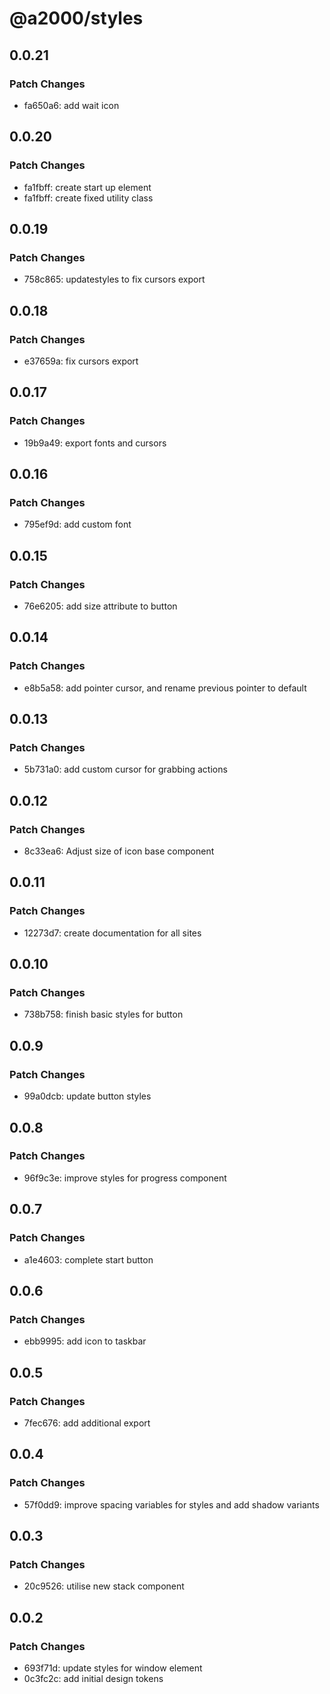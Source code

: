 # @a2000/styles

## 0.0.21

### Patch Changes

- fa650a6: add wait icon

## 0.0.20

### Patch Changes

- fa1fbff: create start up element
- fa1fbff: create fixed utility class

## 0.0.19

### Patch Changes

- 758c865: updatestyles to fix cursors export

## 0.0.18

### Patch Changes

- e37659a: fix cursors export

## 0.0.17

### Patch Changes

- 19b9a49: export fonts and cursors

## 0.0.16

### Patch Changes

- 795ef9d: add custom font

## 0.0.15

### Patch Changes

- 76e6205: add size attribute to button

## 0.0.14

### Patch Changes

- e8b5a58: add pointer cursor, and rename previous pointer to default

## 0.0.13

### Patch Changes

- 5b731a0: add custom cursor for grabbing actions

## 0.0.12

### Patch Changes

- 8c33ea6: Adjust size of icon base component

## 0.0.11

### Patch Changes

- 12273d7: create documentation for all sites

## 0.0.10

### Patch Changes

- 738b758: finish basic styles for button

## 0.0.9

### Patch Changes

- 99a0dcb: update button styles

## 0.0.8

### Patch Changes

- 96f9c3e: improve styles for progress component

## 0.0.7

### Patch Changes

- a1e4603: complete start button

## 0.0.6

### Patch Changes

- ebb9995: add icon to taskbar

## 0.0.5

### Patch Changes

- 7fec676: add additional export

## 0.0.4

### Patch Changes

- 57f0dd9: improve spacing variables for styles and add shadow variants

## 0.0.3

### Patch Changes

- 20c9526: utilise new stack component

## 0.0.2

### Patch Changes

- 693f71d: update styles for window element
- 0c3fc2c: add initial design tokens
